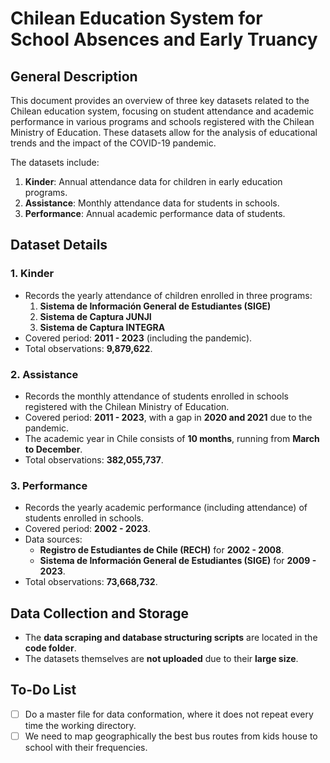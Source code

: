 # Chilean Education System for School Absences and Early Truancy

## General Description

This document provides an overview of three key datasets related to the Chilean education system, focusing on student attendance and academic performance in various programs and schools registered with the Chilean Ministry of Education. These datasets allow for the analysis of educational trends and the impact of the COVID-19 pandemic.

The datasets include:

1. **Kinder**: Annual attendance data for children in early education programs.
2. **Assistance**: Monthly attendance data for students in schools.
3. **Performance**: Annual academic performance data of students.

## Dataset Details

### 1. Kinder
- Records the yearly attendance of children enrolled in three programs:
  1. **Sistema de Información General de Estudiantes (SIGE)**
  2. **Sistema de Captura JUNJI**
  3. **Sistema de Captura INTEGRA**
- Covered period: **2011 - 2023** (including the pandemic).
- Total observations: **9,879,622**.

### 2. Assistance
- Records the monthly attendance of students enrolled in schools registered with the Chilean Ministry of Education.
- Covered period: **2011 - 2023**, with a gap in **2020 and 2021** due to the pandemic.
- The academic year in Chile consists of **10 months**, running from **March to December**.
- Total observations: **382,055,737**.

### 3. Performance
- Records the yearly academic performance (including attendance) of students enrolled in schools.
- Covered period: **2002 - 2023**.
- Data sources:
  - **Registro de Estudiantes de Chile (RECH)** for **2002 - 2008**.
  - **Sistema de Información General de Estudiantes (SIGE)** for **2009 - 2023**.
- Total observations: **73,668,732**.

## Data Collection and Storage

- The **data scraping and database structuring scripts** are located in the **code folder**.
- The datasets themselves are **not uploaded** due to their **large size**.

## To-Do List
- [ ] Do a master file for data conformation, where it does not repeat every time the working directory. 
- [ ] We need to map geographically the best bus routes from kids house to school with their frequencies.
